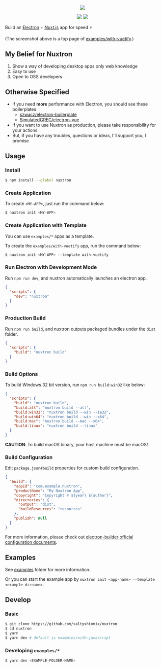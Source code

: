 <p align="center"><img src="https://i.imgur.com/wD2bDbX.png"></p>

<p align="center">
  <a href="https://www.npmjs.com/package/nuxtron"><img src="https://img.shields.io/npm/v/nuxtron.svg"></a>
  <a href="https://www.npmjs.com/package/nuxtron"><img src="https://img.shields.io/npm/dt/nuxtron.svg"></a>
</p>

Build an [Electron](https://electronjs.org/) + [Nuxt.js](https://nuxtjs.org/) app for speed ⚡

(The screenshot above is a top page of [examples/with-vuetify](./examples/with-vuetify).)

## My Belief for Nuxtron

1. Show a way of developing desktop apps only web knowledge
1. Easy to use
1. Open to OSS developers

## Otherwise Specified

- If you need **more** performance with Electron, you should see these boilerplates
  - [szwacz/electron-boilerplate](https://github.com/szwacz/electron-boilerplate)
  - [SimulatedGREG/electron-vue](https://github.com/SimulatedGREG/electron-vue)
- If you want to use Nuxtron as production, please take responsibility for your actions
- But, if you have any troubles, questions or ideas, I'll support you, I promise

## Usage

### Install

```bash
$ npm install --global nuxtron
```

### Create Application

To create `<MY-APP>`, just run the command below:

```bash
$ nuxtron init <MY-APP>
```

### Create Application with Template

You can use `examples/*` apps as a template.

To create the `examples/with-vuetify` app, run the command below:

```bash
$ nuxtron init <MY-APP> --template with-vuetify
```

### Run Electron with Development Mode

Run `npm run dev`, and nuxtron automatically launches an electron app.

```json
{
  "scripts": {
    "dev": "nuxtron"
  }
}
```

### Production Build

Run `npm run build`, and nuxtron outputs packaged bundles under the `dist` folder.

```json
{
  "scripts": {
    "build": "nuxtron build"
  }
}
```

### Build Options

To build Windows 32 bit version, run `npm run build:win32` like below:

```json
{
  "scripts": {
    "build": "nuxtron build",
    "build:all": "nuxtron build --all",
    "build:win32": "nuxtron build --win --ia32",
    "build:win64": "nuxtron build --win --x64",
    "build:mac": "nuxtron build --mac --x64",
    "build:linux": "nuxtron build --linux"
  }
}
```

**CAUTION**: To build macOS binary, your host machine must be macOS!

### Build Configuration

Edit `package.json#build` properties for custom build configuration.

```json
{
  "build": {
    "appId": "com.example.nuxtron",
    "productName": "My Nuxtron App",
    "copyright": "Copyright © ${year} ${author}",
    "directories": {
      "output": "dist",
      "buildResources": "resources"
    },
    "publish": null
  }
}
```

For more information, please check out [electron-builder official configuration documents](https://www.electron.build/configuration/configuration/).

## Examples

See [examples](./examples) folder for more information.

Or you can start the example app by `nuxtron init <app-name> --template <example-dirname>`.

## Develop

### Basic

```bash
$ git clone https://github.com/saltyshiomix/nuxtron
$ cd nuxtron
$ yarn
$ yarn dev # default is examples/with-javascript
```

### Developing `examples/*`

```bash
$ yarn dev <EXAMPLE-FOLDER-NAME>
```

